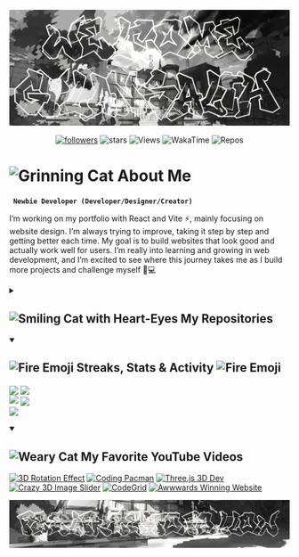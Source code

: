 <!-- Header Animated Image BEGIN -->
<p align="center"> 

![Landing Image](https://github.com/GylanSalih/Website-Portfolio/blob/main/src/assets/img/logo/welcome.png)
</p>

<!-- Header Animated Image END -->
<!-- Social badges section -->
<!-- Badges with custom icons - https://github.com/DenverCoder1/custom-icon-badges -->
<!-- View counter - https://komarev.com -->
<!-- https://custom-icon-badges.demolab.com-->

<p align="center">
  <a href="https://github.com/GylanSalih?tab=followers">
    <img alt="followers" title="Follow me on Github" src="https://custom-icon-badges.demolab.com/github/followers/gylansalih?color=FF0000&style=for-the-badge&logo=person-add&labelColor=000000&logoColor=white&label=Follow"/></a>
    <img alt="stars" title="stars" src="https://custom-icon-badges.demolab.com/github/stars/gylansalih?logo=star&color=FF0000&labelColor=000000&style=for-the-badge"/>
    <img alt="Views" title="Views" src="https://komarev.com/ghpvc/?username=gylansalih&style=for-the-badge&color=00000F"/>
    <img alt="WakaTime" title="WakaTime" src="https://wakatime.com/badge/user/a7712081-caba-4e50-9f41-e59067e77902.svg?&logoColor=white&style=for-the-badge&color=00000F"/>
    <img alt="Repos" title="Repos" src="https://custom-icon-badges.demolab.com/badge/-Gylansalih.com-black?logo=package&logoColor=white&style=for-the-badge"/>
<p/>


<!-- About Me Text BEGIN -->
# <img src="https://raw.githubusercontent.com/Tarikul-Islam-Anik/Animated-Fluent-Emojis/master/Emojis/Smilies/Grinning%20Cat.png" alt="Grinning Cat" width="25" height="25" /> About Me
**` Newbie Developer (Developer/Designer/Creator)`**

I’m working on my portfolio with React and Vite ⚡, mainly focusing on website design. I’m always trying to improve, taking it step by step and getting better each time. My goal is to build websites that look good and actually work well for users. I’m really into learning and growing in web development, and I’m excited to see where this journey takes me as I build more projects and challenge myself 🚀💻

<!-- About Me Text BEGIN -->

<details>
  <summary><h2><img src="https://raw.githubusercontent.com/Tarikul-Islam-Anik/Animated-Fluent-Emojis/master/Emojis/Smilies/Smiling%20Cat%20with%20Heart-Eyes.png" alt="Smiling Cat with Heart-Eyes" width="25" height="25" />  My Repositories</h2></summary>

| Website Portfolio ( In Progress )                            | Retro Gaming Emulator Theme                                  | Ebay Gaming Scraper & Analyse                                |
| ------------------------------------------------------------ | ------------------------------------------------------------ | ------------------------------------------------------------ |
| [![Portfolio](https://github.com/GylanSalih/Website-Portfolio/blob/main/src/assets/img/Github_showcasee/02.08_Showcase.png)](https://github.com/GylanSalih/NextJS-Portify) | [![Showcase](https://raw.githubusercontent.com/GylanSalih/RetroVerse-Batocera-Theme/main/Github%20Gallery%20Showcase/showcase2.png)](https://github.com/GylanSalih/RetroVerse-Batocera-Theme) | [![Showcase](https://github.com/GylanSalih/GamingScrapper/blob/main/Showcase_Github.png)](https://github.com/GylanSalih/GamePriceTracker) |

</details>



<details open>  
  <summary><h2><img src="https://user-images.githubusercontent.com/74038190/216122041-518ac897-8d92-4c6b-9b3f-ca01dcaf38ee.png" alt="Fire Emoji" width="30" height="30"> Streaks, Stats & Activity <img src="https://user-images.githubusercontent.com/74038190/216122041-518ac897-8d92-4c6b-9b3f-ca01dcaf38ee.png" alt="Fire Emoji" width="30" height="30"></h2></summary>
    <!-- https://github.com/anuraghazra/github-readme-stats // Github Stats-->
  <img align="center" width="400" src="https://github-readme-stats.vercel.app/api?username=gylansalih&hide_border=true&title_color=FFFFFF&show_icons=true&icon_color=FF0000&ring_color=FF0000&bg_color=000000&text_color=FFFFFF&rank_icon=github" />
    <!-- https://github.com/DenverCoder1/github-readme-streak-stats // Streaks Stats -->
    <img align="center" width="400" src="https://github-readme-streak-stats-eight.vercel.app/?user=gylansalih&theme=highcontrast&currStreakNum=FF0000&fire=FF0000&card_height=205&currStreakLabel=FF0000&ring=FF0000&border=000000" />
    <br/>
    <!-- https://github.com/Ashutosh00710/github-readme-activity-graph // Graph-Koordinaten -->
<img width="805" src="https://github-readme-activity-graph.vercel.app/graph?username=gylansalih&theme=high-contrast&hide_border=true&area_color=FF0000&area=true&point=FF0000&line=FF0000&" />
    <!-- https://github.com/anuraghazra/github-readme-stats // Most Used Language-->
    <img align="center" src="https://github-readme-stats.vercel.app/api/top-langs/?username=gylansalih&layout=compact&text_color=FFFFFF&bg_color=000000&card_width=805&hide_border=true&title_color=FF0000" />
    <br/>
    <!-- https://github.com/anuraghazra/github-readme-stats // WakaTime Stats-->
<img align="center" width="805" src="https://github-readme-stats.vercel.app/api/wakatime?username=gylansalih&theme=midnight-purple&card_width=805&title_color=FF0000&bg_color=000000&layout=default&hide_border=true&text_color=FFFFFF" />
</p>
</details>


<details open> 
  <summary><h2><img src="https://raw.githubusercontent.com/Tarikul-Islam-Anik/Animated-Fluent-Emojis/master/Emojis/Smilies/Weary%20Cat.png" alt="Weary Cat" width="25" height="25"> My Favorite YouTube Videos</h2></summary>
   <p align="center">
       
<!-- BEGIN YOUTUBE-CARDS -->
[![3D Rotation Effect](https://ytcards.demolab.com/?id=ymuBowcODVU&title=3D+Rotation+Effect&lang=en&timestamp=1636628400&background_color=%230d1117&title_color=%23ffffff&stats_color=%23dedede&max_title_lines=1&width=250&border_radius=5&duration=100)](https://www.youtube.com/watch?v=ymuBowcODVU&ab_channel=Fireship)
[![Coding Pacman](https://ytcards.demolab.com/?id=GXlckaGr0Eo&title=Coding+Pacman&lang=en&timestamp=1636628400&background_color=%230d1117&title_color=%23ffffff&stats_color=%23dedede&max_title_lines=1&width=250&border_radius=5&duration=436 "new video")](https://www.youtube.com/watch?v=GXlckaGr0Eo)
[![Three.js 3D Dev](https://ytcards.demolab.com/?id=FkowOdMjvYo&title=Develop+3D+Animated+Websites&lang=en&timestamp=1636628400&background_color=%230d1117&title_color=%23ffffff&stats_color=%23dedede&max_title_lines=1&width=250&border_radius=5&duration=436 "new video")](https://www.youtube.com/watch?v=FkowOdMjvYo&t=2353s)
[![Crazy 3D Image Slider](https://ytcards.demolab.com/?id=yqaLSlPOUxM&title=Crazy+3D+Image+Slider&lang=en&timestamp=1636628400&background_color=%230d1117&title_color=%23ffffff&stats_color=%23dedede&max_title_lines=1&width=250&border_radius=5&duration=100)](https://www.youtube.com/watch?v=yqaLSlPOUxM&ab_channel=Fireship)
[![CodeGrid](https://ytcards.demolab.com/?id=noXW6EG_Fe8&title=CodeGrid+best+Tutorials&lang=en&timestamp=1636628400&background_color=%230d1117&title_color=%23ffffff&stats_color=%23dedede&max_title_lines=1&width=250&border_radius=5&duration=436 "new video")](https://www.youtube.com/watch?v=zc_kbyd98JY)
[![Awwwards Winning Website](https://ytcards.demolab.com/?id=zA9r5zTllx4&t=0&title=Awwwards+Winning+Website&lang=en&timestamp=0&background_color=%230d1117&title_color=%23ffffff&stats_color=%23dedede&max_title_lines=1&width=250&border_radius=5&duration=300)](https://www.youtube.com/watch?v=zA9r5zTllx4)
<!-- END YOUTUBE-CARDS -->
</p>
</details>


<!-- Footer Animated Image -->
<p align="center"> 

![Portfolio](https://github.com/GylanSalih/Website-Portfolio/blob/main/src/assets/img/logo/fftf.png)
</p>
